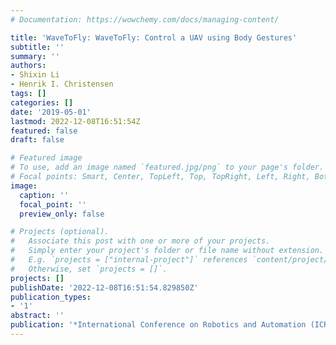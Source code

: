 ```yaml
---
# Documentation: https://wowchemy.com/docs/managing-content/

title: 'WaveToFly: WaveToFly: Control a UAV using Body Gestures'
subtitle: ''
summary: ''
authors:
- Shixin Li
- Henrik I. Christensen
tags: []
categories: []
date: '2019-05-01'
lastmod: 2022-12-08T16:51:54Z
featured: false
draft: false

# Featured image
# To use, add an image named `featured.jpg/png` to your page's folder.
# Focal points: Smart, Center, TopLeft, Top, TopRight, Left, Right, BottomLeft, Bottom, BottomRight.
image:
  caption: ''
  focal_point: ''
  preview_only: false

# Projects (optional).
#   Associate this post with one or more of your projects.
#   Simply enter your project's folder or file name without extension.
#   E.g. `projects = ["internal-project"]` references `content/project/deep-learning/index.md`.
#   Otherwise, set `projects = []`.
projects: []
publishDate: '2022-12-08T16:51:54.829850Z'
publication_types:
- '1'
abstract: ''
publication: '*International Conference on Robotics and Automation (ICRA)*'
---
```

